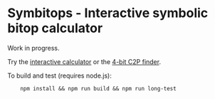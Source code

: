 # Symbitops - Interactive symbolic bitop calculator

Work in progress.

Try the [interactive calculator](http://htmlpreview.github.io/?https://github.com/mras0/symbitops/blob/master/m68k.html) or the [4-bit C2P finder](http://htmlpreview.github.io/?https://github.com/mras0/symbitops/blob/master/c2pfind.html).

To build and test (requires node.js):
~~~~
    npm install && npm run build && npm run long-test
~~~~
